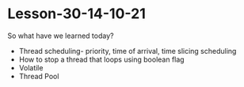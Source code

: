 # Lesson-30-14-10-21

So what have we learned today?
- Thread scheduling- priority, time of arrival, time slicing scheduling
- How to stop a thread that loops using boolean flag
- Volatile
- Thread Pool
